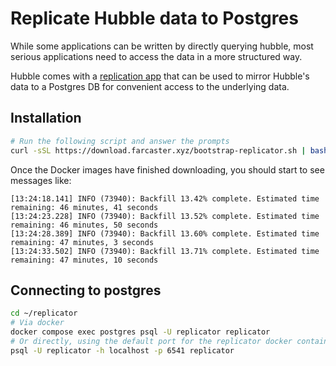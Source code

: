 # Replicate Hubble data to Postgres

While some applications can be written by directly querying hubble, most serious applications need to access the data
in a more structured way.

Hubble comes with a [replication app](https://github.com/farcasterxyz/hub-monorepo/tree/main/apps/replicator) that can
be used to mirror Hubble's data to a Postgres DB for convenient access to the underlying data.

## Installation

```bash
# Run the following script and answer the prompts
curl -sSL https://download.farcaster.xyz/bootstrap-replicator.sh | bash
```

Once the Docker images have finished downloading, you should start to see messages like:

```
[13:24:18.141] INFO (73940): Backfill 13.42% complete. Estimated time remaining: 46 minutes, 41 seconds
[13:24:23.228] INFO (73940): Backfill 13.52% complete. Estimated time remaining: 46 minutes, 50 seconds
[13:24:28.389] INFO (73940): Backfill 13.60% complete. Estimated time remaining: 47 minutes, 3 seconds
[13:24:33.502] INFO (73940): Backfill 13.71% complete. Estimated time remaining: 47 minutes, 10 seconds
```

## Connecting to postgres

```bash
cd ~/replicator
# Via docker
docker compose exec postgres psql -U replicator replicator
# Or directly, using the default port for the replicator docker container
psql -U replicator -h localhost -p 6541 replicator
```